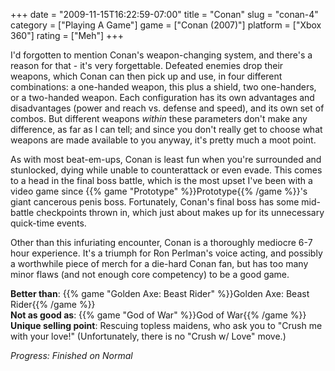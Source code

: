 +++
date = "2009-11-15T16:22:59-07:00"
title = "Conan"
slug = "conan-4"
category = ["Playing A Game"]
game = ["Conan (2007)"]
platform = ["Xbox 360"]
rating = ["Meh"]
+++

I'd forgotten to mention Conan's weapon-changing system, and there's a reason for that - it's very forgettable.  Defeated enemies drop their weapons, which Conan can then pick up and use, in four different combinations: a one-handed weapon, this plus a shield, two one-handers, or a two-handed weapon.  Each configuration has its own advantages and disadvantages (power and reach vs. defense and speed), and its own set of combos.  But different weapons <i>within</i> these parameters don't make any difference, as far as I can tell; and since you don't really get to choose what weapons are made available to you anyway, it's pretty much a moot point.

As with most beat-em-ups, Conan is least fun when you're surrounded and stunlocked, dying while unable to counterattack or even evade.  This comes to a head in the final boss battle, which is the most upset I've been with a video game since {{% game "Prototype" %}}Prototype{{% /game %}}'s giant cancerous penis boss.  Fortunately, Conan's final boss has some mid-battle checkpoints thrown in, which just about makes up for its unnecessary quick-time events.

Other than this infuriating encounter, Conan is a thoroughly mediocre 6-7 hour experience.  It's a triumph for Ron Perlman's voice acting, and possibly a worthwhile piece of merch for a die-hard Conan fan, but has too many minor flaws (and not enough core competency) to be a good game.

<b>Better than</b>: {{% game "Golden Axe: Beast Rider" %}}Golden Axe: Beast Rider{{% /game %}}  
<b>Not as good as</b>: {{% game "God of War" %}}God of War{{% /game %}}  
<b>Unique selling point</b>: Rescuing topless maidens, who ask you to "Crush me with your love!" (Unfortunately, there is no "Crush w/ Love" move.)

<i>Progress: Finished on Normal</i>